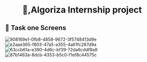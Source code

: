 
<h1 align="center"> 👋,Algoriza Internship project </h1>

## 📱 Task one Screens

<div class="container">
  <div class="row">
    <div class="col-xs-2 col-sm-6 col-md-4"> 
  
![908169e1-0fb8-4858-9672-3f5748413d9e](https://user-images.githubusercontent.com/72301777/176323505-1e47ef7f-dc34-4aa5-a192-ccc310a6b379.jpg)
![e2aae365-f803-47a5-a355-4a61fc287d9a](https://user-images.githubusercontent.com/72301777/176323516-41e1d6d2-0094-4cc9-a667-8bdf3ca17937.jpg)
![63ccb61a-e390-4d6c-bf39-72da6cddf8a8](https://user-images.githubusercontent.com/72301777/176323521-8849c887-d6d1-4c60-90e9-53b3d28acd14.jpg)
![87b1463a-8dcb-4353-b5c0-f1ef8c44575c](https://user-images.githubusercontent.com/72301777/176323525-14089269-f4cd-444b-af8e-836202c564f8.jpg)
  </div>
          </div> </div>

